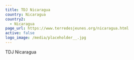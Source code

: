 ```yaml
---
title: TDJ Nicaragua
country: Nicaragua
country2:
  - Nicaragua
page_url: https://www.terredesjeunes.org/nicaragua.html
active: false
logo_image: /media/placeholder__.jpg
---
```

TDJ Nicaragua
